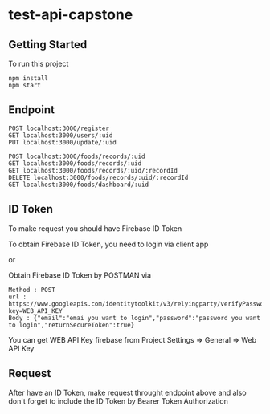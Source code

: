 # test-api-capstone


## Getting Started
To run this project
```
npm install
npm start
```

## Endpoint
```
POST localhost:3000/register
GET localhost:3000/users/:uid
PUT localhost:3000/update/:uid

POST localhost:3000/foods/records/:uid
GET localhost:3000/foods/records/:uid
GET localhost:3000/foods/records/:uid/:recordId
DELETE localhost:3000/foods/records/:uid/:recordId
GET localhost:3000/foods/dashboard/:uid
```

## ID Token
To make request you should have Firebase ID Token

To obtain Firebase ID Token, you need to login via client app

or

Obtain Firebase ID Token by POSTMAN via
```
Method : POST
url : https://www.googleapis.com/identitytoolkit/v3/relyingparty/verifyPassword?key=WEB_API_KEY
Body : {"email":"emai you want to login","password":"password you want to login","returnSecureToken":true}
```
You can get WEB API Key firebase from Project Settings => General => Web API Key

## Request
After have an ID Token, make request throught endpoint above and also don't forget to include the ID Token by Bearer Token Authorization 

